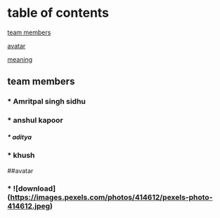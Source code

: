 # table of contents
[team members](#team-members)

[avatar](#avatar)

[meaning](#meaning)

## team members
  ### * Amritpal singh sidhu
  ### * anshul kapoor
  ##### * aditya
  ### * khush
  
 ##avatar
 ### * ![download] (https://images.pexels.com/photos/414612/pexels-photo-414612.jpeg)
